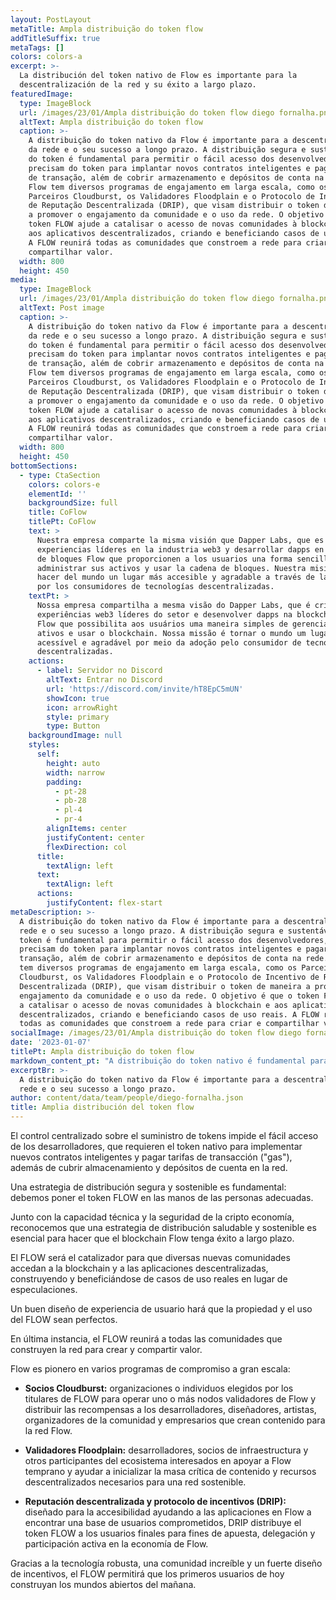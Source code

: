 ```yaml
---
layout: PostLayout
metaTitle: Ampla distribuição do token flow
addTitleSuffix: true
metaTags: []
colors: colors-a
excerpt: >-
  La distribución del token nativo de Flow es importante para la
  descentralización de la red y su éxito a largo plazo.
featuredImage:
  type: ImageBlock
  url: /images/23/01/Ampla distribuição do token flow diego fornalha.png
  altText: Ampla distribuição do token flow
  caption: >-
    A distribuição do token nativo da Flow é importante para a descentralização
    da rede e o seu sucesso a longo prazo. A distribuição segura e sustentável
    do token é fundamental para permitir o fácil acesso dos desenvolvedores, que
    precisam do token para implantar novos contratos inteligentes e pagar taxas
    de transação, além de cobrir armazenamento e depósitos de conta na rede. A
    Flow tem diversos programas de engajamento em larga escala, como os
    Parceiros Cloudburst, os Validadores Floodplain e o Protocolo de Incentivo
    de Reputação Descentralizada (DRIP), que visam distribuir o token de maneira
    a promover o engajamento da comunidade e o uso da rede. O objetivo é que o
    token FLOW ajude a catalisar o acesso de novas comunidades à blockchain e
    aos aplicativos descentralizados, criando e beneficiando casos de uso reais.
    A FLOW reunirá todas as comunidades que constroem a rede para criar e
    compartilhar valor.
  width: 800
  height: 450
media:
  type: ImageBlock
  url: /images/23/01/Ampla distribuição do token flow diego fornalha.png
  altText: Post image
  caption: >-
    A distribuição do token nativo da Flow é importante para a descentralização
    da rede e o seu sucesso a longo prazo. A distribuição segura e sustentável
    do token é fundamental para permitir o fácil acesso dos desenvolvedores, que
    precisam do token para implantar novos contratos inteligentes e pagar taxas
    de transação, além de cobrir armazenamento e depósitos de conta na rede. A
    Flow tem diversos programas de engajamento em larga escala, como os
    Parceiros Cloudburst, os Validadores Floodplain e o Protocolo de Incentivo
    de Reputação Descentralizada (DRIP), que visam distribuir o token de maneira
    a promover o engajamento da comunidade e o uso da rede. O objetivo é que o
    token FLOW ajude a catalisar o acesso de novas comunidades à blockchain e
    aos aplicativos descentralizados, criando e beneficiando casos de uso reais.
    A FLOW reunirá todas as comunidades que constroem a rede para criar e
    compartilhar valor.
  width: 800
  height: 450
bottomSections:
  - type: CtaSection
    colors: colors-e
    elementId: ''
    backgroundSize: full
    title: CoFlow
    titlePt: CoFlow
    text: >
      Nuestra empresa comparte la misma visión que Dapper Labs, que es crear
      experiencias líderes en la industria web3 y desarrollar dapps en la cadena
      de bloques Flow que proporcionen a los usuarios una forma sencilla de
      administrar sus activos y usar la cadena de bloques. Nuestra misión es
      hacer del mundo un lugar más accesible y agradable a través de la adopción
      por los consumidores de tecnologías descentralizadas.
    textPt: >
      Nossa empresa compartilha a mesma visão do Dapper Labs, que é criar
      experiências web3 líderes do setor e desenvolver dapps na blockchain da
      Flow que possibilita aos usuários uma maneira simples de gerenciar seus
      ativos e usar o blockchain. Nossa missão é tornar o mundo um lugar mais
      acessível e agradável por meio da adoção pelo consumidor de tecnologias
      descentralizadas.
    actions:
      - label: Servidor no Discord
        altText: Entrar no Discord
        url: 'https://discord.com/invite/hT8EpC5mUN'
        showIcon: true
        icon: arrowRight
        style: primary
        type: Button
    backgroundImage: null
    styles:
      self:
        height: auto
        width: narrow
        padding:
          - pt-28
          - pb-28
          - pl-4
          - pr-4
        alignItems: center
        justifyContent: center
        flexDirection: col
      title:
        textAlign: left
      text:
        textAlign: left
      actions:
        justifyContent: flex-start
metaDescription: >-
  A distribuição do token nativo da Flow é importante para a descentralização da
  rede e o seu sucesso a longo prazo. A distribuição segura e sustentável do
  token é fundamental para permitir o fácil acesso dos desenvolvedores, que
  precisam do token para implantar novos contratos inteligentes e pagar taxas de
  transação, além de cobrir armazenamento e depósitos de conta na rede. A Flow
  tem diversos programas de engajamento em larga escala, como os Parceiros
  Cloudburst, os Validadores Floodplain e o Protocolo de Incentivo de Reputação
  Descentralizada (DRIP), que visam distribuir o token de maneira a promover o
  engajamento da comunidade e o uso da rede. O objetivo é que o token FLOW ajude
  a catalisar o acesso de novas comunidades à blockchain e aos aplicativos
  descentralizados, criando e beneficiando casos de uso reais. A FLOW reunirá
  todas as comunidades que constroem a rede para criar e compartilhar valor.
socialImage: /images/23/01/Ampla distribuição do token flow diego fornalha.png
date: '2023-01-07'
titlePt: Ampla distribuição do token flow
markdown_content_pt: "A distribuição do token nativo é fundamental para a descentralização da rede e o sucesso a longo prazo.\n\nO controle centralizado sobre o fornecimento de token impede o fácil acesso dos desenvolvedores, que exigem o token nativo para implantar novos contratos inteligentes e pagar taxas de transação (“gás”), além de cobrir armazenamento e depósitos de conta na rede.\n\nUma estratégia de distribuição segura e sustentável é fundamental: devemos colocar o token FLOW nas mãos das pessoas certas.\n\nJuntamente com a capacidade técnica e a segurança da cripto economia, reconhecemos que uma estratégia de distribuição saudável e sustentável é essencial para tornar o blockchain Flow bem-sucedido a longo prazo.\n\na FLOW será a catalisadora para diversas novas comunidades acessarem a blockchain e aplicativos descentralizados, construindo e beneficiando casos de uso reais em vez de especulações.\n\nUm bom design de experiência do usuário tornará a propriedade e o uso perfeito da FLOW.\n\nEm última análise, a FLOW reunirá todas as comunidades que constroem a rede para criar e compartilhar valor.\n\nA Flow é pioneira em vários programas de engajamento em larga escala:\n\n*   **Parceiros Cloudburst:**\_organizações ou indivíduos eleitos pelos detentores da FLOW para operar um ou mais nós validadores da Flow e distribuir as recompensas para desenvolvedores, designers, artistas, organizadores da comunidade e empreendedores que criam conteúdo para a rede Flow.\n\n*   **Validadores Floodplain:**\_desenvolvedores, parceiros de infraestrutura e outros participantes do ecossistema interessados em apoiar a Flow antecipadamente e ajudar a inicializar a massa crítica de conteúdo e recursos descentralizados necessários para uma rede sustentável.\n\n*   **Reputação Descentralizada e Protocolo de Incentivo (DRIP):**\_projetada para acessibilidade ajudando os aplicativos na Flow a encontrar uma base de usuários engajada, a DRIP distribui o token FLOW aos usuários finais para fins de aposta, delegação e participação ativa na economia da Flow.\n\nGraças à tecnologia robusta, uma comunidade incrível e um forte design de incentivo, a FLOW permitirá que os primeiros usuários de hoje construam os mundos abertos de amanhã.\n"
excerptBr: >-
  A distribuição do token nativo da Flow é importante para a descentralização da
  rede e o seu sucesso a longo prazo.
author: content/data/team/people/diego-fornalha.json
title: Amplia distribución del token flow
---
```




El control centralizado sobre el suministro de tokens impide el fácil acceso de los desarrolladores, que requieren el token nativo para implementar nuevos contratos inteligentes y pagar tarifas de transacción ("gas"), además de cubrir almacenamiento y depósitos de cuenta en la red.

Una estrategia de distribución segura y sostenible es fundamental: debemos poner el token FLOW en las manos de las personas adecuadas.

Junto con la capacidad técnica y la seguridad de la cripto economía, reconocemos que una estrategia de distribución saludable y sostenible es esencial para hacer que el blockchain Flow tenga éxito a largo plazo.

El FLOW será el catalizador para que diversas nuevas comunidades accedan a la blockchain y a las aplicaciones descentralizadas, construyendo y beneficiándose de casos de uso reales en lugar de especulaciones.

Un buen diseño de experiencia de usuario hará que la propiedad y el uso del FLOW sean perfectos.

En última instancia, el FLOW reunirá a todas las comunidades que construyen la red para crear y compartir valor.

Flow es pionero en varios programas de compromiso a gran escala:

*   **Socios Cloudburst:** organizaciones o individuos elegidos por los titulares de FLOW para operar uno o más nodos validadores de Flow y distribuir las recompensas a los desarrolladores, diseñadores, artistas, organizadores de la comunidad y empresarios que crean contenido para la red Flow.

*   **Validadores Floodplain:** desarrolladores, socios de infraestructura y otros participantes del ecosistema interesados en apoyar a Flow temprano y ayudar a inicializar la masa crítica de contenido y recursos descentralizados necesarios para una red sostenible.

*   **Reputación descentralizada y protocolo de incentivos (DRIP):** diseñado para la accesibilidad ayudando a las aplicaciones en Flow a encontrar una base de usuarios comprometidos, DRIP distribuye el token FLOW a los usuarios finales para fines de apuesta, delegación y participación activa en la economía de Flow.

Gracias a la tecnología robusta, una comunidad increíble y un fuerte diseño de incentivos, el FLOW permitirá que los primeros usuarios de hoy construyan los mundos abiertos del mañana.



